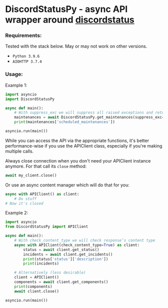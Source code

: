 # DiscordStatusPy - async API wrapper around [discordstatus](https://discordstatus.com)

### Requirements:
Tested with the stack below. May or may not work on other versions.
 - `Python 3.9.6`
 - `AIOHTTP 3.7.4`

### Usage:
Example 1:

```python
import asyncio
import DiscordStatusPy

async def main():
    # With suppress_exc we will suppress all raised exceptions and return None
    maintenances = await DiscordStatusPy.get_maintenances(suppress_exc=True)
    print(maintenances['scheduled_maintenances'])

asyncio.run(main())
```

While you can access the API via the appropriate functions,
it's better performance-wise if you use the APIClient class,
especially if you're making multiple calls.

Always close connection when you don't need your APIClient instance anymore.
For that call its `close` method:
```python
await my_client.close()
```
Or use an async content manager which will do that for you:
```python
async with APIClient() as client:
    # Do stuff
# Now it's closed
```

Example 2:

```python
import asyncio
from DiscordStatusPy import APIClient

async def main():
    # With check_content_type we will check response’s content type
    async with APIClient(check_content_type=True) as client:
        status = await client.get_status()
        incidents = await client.get_incidents()
        print(status['status']['description'])
        print(incidents)

    # Alternatively (less desirable)
    client = APIClient()
    components = await client.get_components()
    print(components)
    await client.close()

asyncio.run(main())
```
